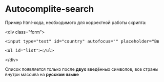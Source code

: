 # Autocomplite-search

Пример html-кода, необходимого для корректной работы скрипта:

<p>&lt;div class="form"&gt; 
<pre>&lt;input type="text" id="country" autofocus="" placeholder="Введите страну"&gt;</pre>
<pre>&lt;ul id="list"&gt;&lt/ul&gt;</pre>
&lt;/div&gt;</p>

Список появляется только после <b>двух</b> введённых символов, 
все страны внутри массива на <b>русском языке</b>

